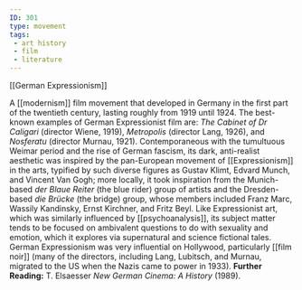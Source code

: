 ```yaml
---
ID: 301
type: movement
tags: 
 - art history
 - film
 - literature
---
```


[[German Expressionism]]

 A
[[modernism]] film movement
that developed in Germany in the first part of the twentieth century,
lasting roughly from 1919 until 1924. The best-known examples of German
Expressionist film are: *The Cabinet of Dr Caligari* (director Wiene,
1919), *Metropolis* (director Lang, 1926), and *Nosferatu* (director
Murnau, 1921). Contemporaneous with the tumultuous Weimar period and the
rise of German fascism, its dark, anti-realist aesthetic was inspired by
the pan-European movement of
[[Expressionism]] in the
arts, typified by such diverse figures as Gustav Klimt, Edvard Munch,
and Vincent Van Gogh; more locally, it took inspiration from the
Munich-based *der Blaue Reiter* (the blue rider) group of artists and
the Dresden-based *die Brücke* (the bridge) group, whose members
included Franz Marc, Wassily Kandinsky, Ernst Kirchner, and Fritz Beyl.
Like Expressionist art, which was similarly influenced by
[[psychoanalysis]], its
subject matter tends to be focused on ambivalent questions to do with
sexuality and emotion, which it explores via supernatural and science
fictional tales. German Expressionism was very influential on Hollywood,
particularly [[film noir]]
(many of the directors, including Lang, Lubitsch, and Murnau, migrated
to the US when the Nazis came to power in 1933).
**Further Reading:** T. Elsaesser *New German Cinema: A History* (1989).
